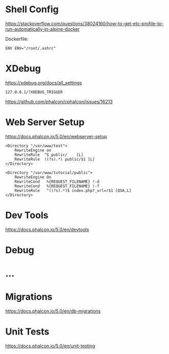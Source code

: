 # Shell Config

https://stackoverflow.com/questions/38024160/how-to-get-etc-profile-to-run-automatically-in-alpine-docker

Dockerfile:
```
ENV ENV="/root/.ashrc"
```


# XDebug
https://xdebug.org/docs/all_settings

```
127.0.0.1/?XDEBUG_TRIGGER
```



https://github.com/phalcon/cphalcon/issues/16213




# Web Server Setup
https://docs.phalcon.io/5.0/en/webserver-setup
<IfModule mod_rewrite.c>

    <Directory "/var/www/test">
        RewriteEngine on
        RewriteRule  ^$ public/    [L]
        RewriteRule  ((?s).*) public/$1 [L]
    </Directory>

    <Directory "/var/www/tutorial/public">
        RewriteEngine On
        RewriteCond   %{REQUEST_FILENAME} !-d
        RewriteCond   %{REQUEST_FILENAME} !-f
        RewriteRule   ^((?s).*)$ index.php?_url=/$1 [QSA,L]
    </Directory>

</IfModule>



# Dev Tools
https://docs.phalcon.io/5.0/en/devtools

# Debug
# ...

# Migrations
https://docs.phalcon.io/5.0/en/db-migrations

# Unit Tests
https://docs.phalcon.io/5.0/en/unit-testing
